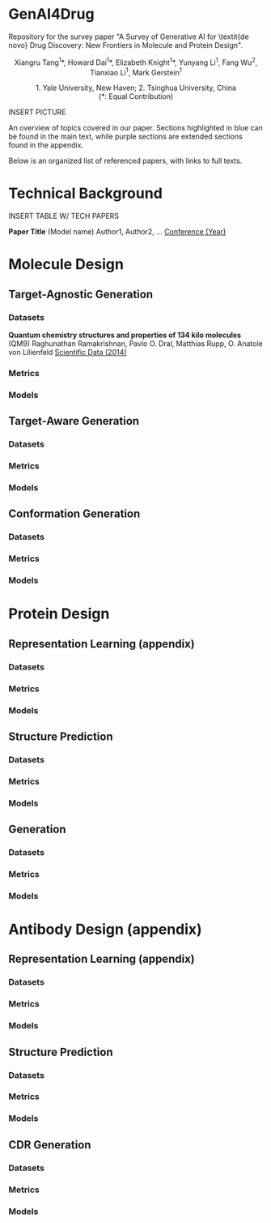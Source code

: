 # GenAI4Drug

Repository for the survey paper "A Survey of Generative AI for \textit{de novo} Drug Discovery: New Frontiers in Molecule and Protein Design".

<p align="center">
Xiangru Tang<sup>1</sup>*, Howard Dai<sup>1</sup>*, Elizabeth Knight<sup>1</sup>*, Yunyang Li<sup>1</sup>, Fang Wu<sup>2</sup>, Tianxiao Li<sup>1</sup>, Mark Gerstein<sup>1</sup>
</p> 

<p align="center">
1. Yale University, New Haven; 2. Tsinghua University, China<br>
 (*: Equal Contribution)
</p> 


INSERT PICTURE

An overview of topics covered in our paper. Sections highlighted in blue can be found in the main text, while purple sections are extended sections found in the appendix.  

Below is an organized list of referenced papers, with links to full texts.

# Technical Background 


INSERT TABLE W/ TECH PAPERS

**Paper Title** (Model name) 
 Author1, Author2, ... 
 [Conference (Year)](link)

# Molecule Design 

## Target-Agnostic Generation

### Datasets
**Quantum chemistry structures and properties of 134 kilo molecules** (QM9) 
Raghunathan Ramakrishnan, Pavlo O. Dral, Matthias Rupp, O. Anatole von Lilienfeld 
[Scientific Data (2014)](https://www.nature.com/articles/sdata201422)

### Metrics

### Models

## Target-Aware Generation

### Datasets

### Metrics

### Models

## Conformation Generation

### Datasets

### Metrics

### Models



# Protein Design


## Representation Learning (appendix)

### Datasets

### Metrics

### Models


## Structure Prediction

### Datasets

### Metrics

### Models


## Generation 

### Datasets

### Metrics

### Models




# Antibody Design (appendix)


## Representation Learning (appendix)

### Datasets

### Metrics

### Models


## Structure Prediction

### Datasets

### Metrics

### Models


## CDR Generation 

### Datasets

### Metrics

### Models
